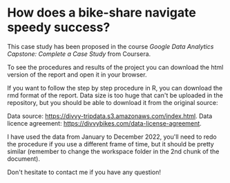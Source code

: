 # How does a bike-share navigate speedy success?

This case study has been proposed in the course *Google Data Analytics Capstone: Complete a Case Study* from Coursera.

To see the procedures and results of the project you can download the html version of the report and open it in your browser. 

If you want to follow the step by step procedure in R, you can download the rmd format of the report. Data size is too huge that can't be uploaded in the repository, but you should be able to download it from the original source:

Data source: <https://divvy-tripdata.s3.amazonaws.com/index.html>.
Data licence agreement: <https://divvybikes.com/data-license-agreement>.

I have used the data from January to December 2022, you'll need to redo the procedure if you use a different frame of time, but it should be pretty similar (remember to change the workspace folder  in the 2nd chunk of the document).

Don't hesitate to contact me if you have any question!

